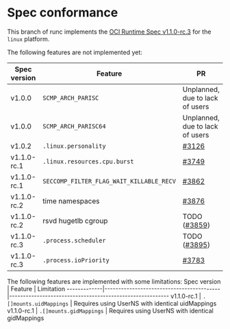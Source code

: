 # Spec conformance

This branch of runc implements the [OCI Runtime Spec v1.1.0-rc.3](https://github.com/opencontainers/runtime-spec/tree/v1.1.0-rc.3)
for the `linux` platform.

The following features are not implemented yet:

Spec version | Feature                                  | PR
-------------|------------------------------------------|----------------------------------------------------------
v1.0.0       | `SCMP_ARCH_PARISC`                       | Unplanned, due to lack of users
v1.0.0       | `SCMP_ARCH_PARISC64`                     | Unplanned, due to lack of users
v1.0.2       | `.linux.personality`                     | [#3126](https://github.com/opencontainers/runc/pull/3126)
v1.1.0-rc.1  | `.linux.resources.cpu.burst`             | [#3749](https://github.com/opencontainers/runc/pull/3749)
v1.1.0-rc.1  | `SECCOMP_FILTER_FLAG_WAIT_KILLABLE_RECV` | [#3862](https://github.com/opencontainers/runc/pull/3862)
v1.1.0-rc.2  | time namespaces                          | [#3876](https://github.com/opencontainers/runc/pull/3876)
v1.1.0-rc.2  | rsvd hugetlb cgroup                      | TODO ([#3859](https://github.com/opencontainers/runc/issues/3859))
v1.1.0-rc.3  | `.process.scheduler`                     | TODO ([#3895](https://github.com/opencontainers/runc/issues/3895))
v1.1.0-rc.3  | `.process.ioPriority`                    | [#3783](https://github.com/opencontainers/runc/pull/3783)


The following features are implemented with some limitations:
Spec version | Feature                                  | Limitation
-------------|------------------------------------------|----------------------------------------------------------
v1.1.0-rc.1  | `.[]mounts.uidMappings`                  | Requires using UserNS with identical uidMappings
v1.1.0-rc.1  | `.[]mounts.gidMappings`                  | Requires using UserNS with identical gidMappings
